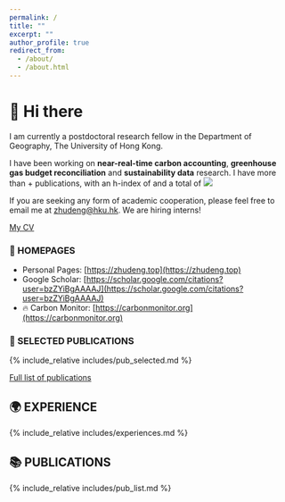 ```yaml
---
permalink: /
title: ""
excerpt: ""
author_profile: true
redirect_from: 
  - /about/
  - /about.html
---
```


<span class='anchor' id='about-me'></span>

# 👋 Hi there
I am currently a postdoctoral research fellow in the Department of Geography, 
The University of Hong Kong.  

I have been working on **near-real-time carbon accounting**, **greenhouse gas budget reconciliation** and **sustainability data** research.
I have more than <span id='total_paper_number'></span>+ publications, with an h-index of <span id='h_index'></span> and a total of <a href="https://scholar.google.com/citations?user=bzZYiBgAAAAJ"><img src="https://img.shields.io/endpoint?logo=Google%20Scholar&url=https%3A%2F%2Fcdn.jsdelivr.net%2Fgh%2Fzhudeng94%2Fzhudeng94.github.io@google-scholar-stats%2Fgs_data_shieldsio.json&labelColor=f6f6f6&color=9cf&style=flat&label=citations"></a>

If you are seeking any form of academic cooperation, please feel free to email me at zhudeng@hku.hk. We are hiring interns!

[My CV](../../files/Zhu%20Deng_CV.pdf)

### 🔗 HOMEPAGES
- Personal Pages: [https://zhudeng.top](https://zhudeng.top)
- Google Scholar: [https://scholar.google.com/citations?user=bzZYiBgAAAAJ](https://scholar.google.com/citations?user=bzZYiBgAAAAJ)
- 🔥 Carbon Monitor: [https://carbonmonitor.org](https://carbonmonitor.org)

### 🌟 SELECTED PUBLICATIONS  
{% include_relative includes/pub_selected.md %}

[Full list of publications](#-all-publications)

## 🌍 EXPERIENCE
{% include_relative includes/experiences.md %}

## 📚 PUBLICATIONS  
{% include_relative includes/pub_list.md %}



